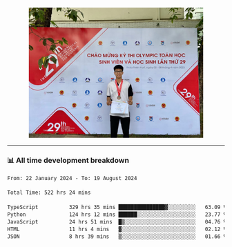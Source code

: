 <p align="center"><img src="asset/header.jpg" width="80%"/></p>

---
<!-- 
<details>
  <summary>📃 My Resume</summary>

### Education

- 📖 **Information Technology**\
📆 10/2021 - present\
📍 **Thang Long University** - Hoang Mai, Hanoi, Vietnam -->

<!-- ### Experience
- 👨‍💻 **Full Stack Web Intern**\
📆 09/2022 - 12/2023\
📍 **TECH 5S** -  Luu Huu Phuong, Phuong My Dinh I, Nam Tu Liem, Hanoi.


- 👨‍💻 **Full Stack Web Fresher**\
📆 1/2022 - 05/2023\
📍 **TECH 5S** -  Luu Huu Phuong, Phuong My Dinh I, Nam Tu Liem, Hanoi.

- 👨‍💻 **Frontend Web Fresher**\
📆 11/2023 - present\
📍 **White Neuron** -  Mau Luong, Ha Dong, Hanoi, Vietnam
</details> -->

### 📊 All time development breakdown

<!--START_SECTION:waka-->

```txt
From: 22 January 2024 - To: 19 August 2024

Total Time: 522 hrs 24 mins

TypeScript          329 hrs 35 mins ███████████████▓░░░░░░░░░   63.09 %
Python              124 hrs 12 mins ██████░░░░░░░░░░░░░░░░░░░   23.77 %
JavaScript          24 hrs 51 mins  █▒░░░░░░░░░░░░░░░░░░░░░░░   04.76 %
HTML                11 hrs 4 mins   ▓░░░░░░░░░░░░░░░░░░░░░░░░   02.12 %
JSON                8 hrs 39 mins   ▒░░░░░░░░░░░░░░░░░░░░░░░░   01.66 %
```

<!--END_SECTION:waka-->
